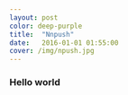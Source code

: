 ```yaml
---
layout: post
color: deep-purple
title:  "Nnpush"
date:   2016-01-01 01:55:00
cover: /img/npush.jpg
---
```


### Hello world
